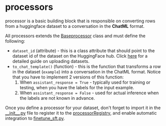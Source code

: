 # processors

processor is a basic building block that is responsible on converting rows from a huggingface dataset to a conversation in the **ChatML** format.

All processors extends the [Baseprocessor](base.py) class and must define the following:

* `dataset_id` (attribute) - this is a class attribute that should point to the dataset id of the dataset on the HuggingFace hub. Click [here](https://huggingface.co/docs/hub/datasets-adding) for a detailed guide on uploading datasets.
* `to_chat_template()` (function) - this is the function that transforms a row in the dataset (`example`) into a conversation in the ChatML format. Notice that you have to implement 2 versions of this function:
  1. When `assistant_response = True` - typically used for training or testing, when you have the labels for the input example.
  2. When `assistant_response = False` - used for actual inference when the labels are not known in advance.

Once you define a processor for your dataset, don't forget to import it in the [\_\_init\_\_.py](__init__.py) file to register it to the [processorRegistry](base.py), and enable automatic integration to [finetune_sft.py](src/training/finetune_sft.py).
